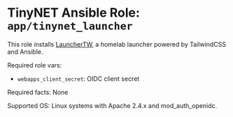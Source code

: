 # TinyNET Ansible Role: `app/tinynet_launcher`

This role installs [LauncherTW](https://github.com/chrisx8/LauncherTW), a homelab launcher powered by TailwindCSS and Ansible.

Required role vars:

- `webapps_client_secret`: OIDC client secret

Required facts: None

Supported OS: Linux systems with Apache 2.4.x and mod_auth_openidc.
